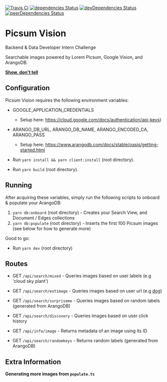 [![Travis CI](https://travis-ci.com/aMahanna/shopify-F2021-A.svg?token=YaZuDiCeLyXhXEKjjUy2&branch=main)]()
[![dependencies Status](https://status.david-dm.org/gh/aMahanna/picsumvision.svg)](https://david-dm.org/aMahanna/picsumvision)
[![devDependencies Status](https://status.david-dm.org/gh/aMahanna/picsumvision.svg?type=dev)](https://david-dm.org/aMahanna/picsumvision?type=dev)
[![peerDependencies Status](https://status.david-dm.org/gh/aMahanna/picsumvision.svg?type=peer)](https://david-dm.org/aMahanna/picsumvision?type=peer)

# Picsum Vision
Backend & Data Developer Intern Challenge

Searchable images powered by Lorem Picsum, Google Vision, and ArangoDB.

**[Show, don't tell](https://picsumvision.mahanna.dev/)**

## Configuration

Picsum Vision requires the following environment variables:
* GOOGLE_APPLICATION_CREDENTIALS
    - Setup here: https://cloud.google.com/docs/authentication/api-keys)

* ARANGO_DB_URL, ARANGO_DB_NAME, ARANGO_ENCODED_CA, ARANGO_PASS
    - Setup here: https://www.arangodb.com/docs/stable/oasis/getting-started.html

* Run `yarn install && yarn client:install` (root directory).
* Run `yarn build` (root directory).

## Running

After acquiring these variables, simply run the following scripts to onboard & populate your ArangoDB:
1. `yarn db:onboard` (root directory) - Creates your Search View, and Document / Edges collections
2. `yarn db:populate` (root directory) - Inserts the first 100 Picsum images (see below for how to generate more)

Good to go:
* Run `yarn dev` (root directory)

## Routes

* GET `/api/search/mixed` - Queries images based on user labels (e.g 'cloud sky plant')
* GET `/api/search/extimage` - Queries images based on user url (e.g [dog](https://post.medicalnewstoday.com/wp-content/uploads/sites/3/2020/02/322868_1100-1100x628.jpg))
* GET `/api/search/surpriseme` - Queries images based on random labels (generated from ArangoDB)
* GET `/api/search/discovery` - Queries images based on user click history 

* GET `/api/info/image` - Returns metadata of an image using its ID
* GET `/api/search/randomkeys` - Returns random labels (generated from ArangoDB)


## Extra Information

**Generating more images from `populate.ts`**

